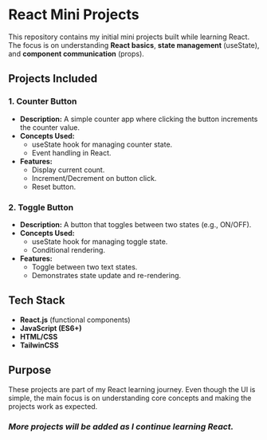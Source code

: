 # React Mini Projects

This repository contains my initial mini projects built while learning React. The focus is on understanding **React basics**, **state management** (useState), and **component communication** (props).

## Projects Included

### 1. Counter Button
- **Description:** A simple counter app where clicking the button increments the counter value.
- **Concepts Used:**
  - useState hook for managing counter state.
  - Event handling in React.
- **Features:**
  - Display current count.
  - Increment/Decrement on button click.
  - Reset button.

### 2. Toggle Button
- **Description:** A button that toggles between two states (e.g., ON/OFF).
- **Concepts Used:**
  - useState hook for managing toggle state.
  - Conditional rendering.
- **Features:**
  - Toggle between two text states.
  - Demonstrates state update and re-rendering.

## Tech Stack
- **React.js** (functional components)
- **JavaScript (ES6+)**
- **HTML/CSS**
- **TailwinCSS**

## Purpose
These projects are part of my React learning journey. Even though the UI is simple, the main focus is on understanding core concepts and making the projects work as expected.

### ***More projects will be added as I continue learning React.***